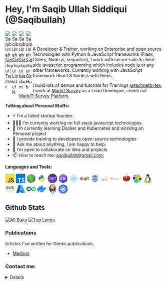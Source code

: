 # Hey, I'm Saqib Ullah Siddiqui (@Saqibullah)

<a href="https://twitter.com/Saqibullah">
  <img align="left" alt="Saqib Ullah Siddiqui | Twitter" width="22px" src="https://cdn.jsdelivr.net/npm/simple-icons@v3/icons/twitter.svg" />
</a>
<a href="https://pk.linkedin.com/in/saqib-ullah-siddiqui/">
  <img align="left" alt="Saqib Ullah Siddiqui LinkdeIN" width="22px" src="https://cdn.jsdelivr.net/npm/simple-icons@v3/icons/linkedin.svg" />
</a>
<a href="https://saqibullah.medium.com/">
  <img align="left" alt="Saqib Ullah Siddiqui Medium" width="22px" src="https://cdn.jsdelivr.net/npm/simple-icons@3.0.1/icons/medium.svg" />
</a>
<a href="https://github.com/technetbytes">
  <img align="left" alt="Saqib Ullah Siddiqui GitHub" width="22px" src="https://cdn.jsdelivr.net/npm/simple-icons@3.0.1/icons/github.svg" />
</a>

<br/>
<br/>

A Developer & Trainer, working on Enterprise and open source Technologies with Python & JavaScript frameworks (Flask, Celery, Node.js, sequelize), 
I work with server-side & client-side javascript programming which includes node js or any other frameworks. Currently working with JavaScript framework
React & Node js with Redis.


I build lots of demos and tutorials for Trainings [@technetbytes](https://github.com/technetbytes), I work at [MarkITSurvey](http://www.markitsurvey.com/) as a Lead Developer, check out [MarkIT-Survey Platform](https://console.markitsurvey.com/).

  
**Talking about Personal Stuffs:**

- ⚡ I'm a failed startup founder.
- 👨🏽‍💻 I’m currently working on full stack javascript technologies. 
- 🌱 I’m currently learning Docker and Kubernetes and working on Personal project
- 🤔 I provide training to developers open-source technologies
- 💬 Ask me about anything, I am happy to help;
- 👯 I’m open to collaborate on idea and projects 
- 📫 How to reach me: saqibullah@gmail.com;

**Languages and Tools:**

<code><img height="30" src="https://raw.githubusercontent.com/github/explore/main/topics/javascript/javascript.png"></code>
<code><img height="30" src="https://github.com/github/explore/blob/main/topics/typescript/typescript.png"></code>
<code><img height="30" src="https://raw.githubusercontent.com/github/explore/main/topics/nodejs/nodejs.png"></code>
<code><img height="30" src="https://raw.githubusercontent.com/github/explore/main/topics/python/python.png"></code>
<code><img height="30" src="https://github.com/github/explore/blob/main/topics/dotnet/dotnet.png"></code>
<code><img height="30" src="https://raw.githubusercontent.com/github/explore/main/topics/csharp/csharp.png"></code>
<code><img height="30" src="https://raw.githubusercontent.com/github/explore/main/topics/react/react.png"></code>
<code><img height="30" src="https://raw.githubusercontent.com/github/explore/main/topics/git/git.png"></code>
<code><img height="30" src="https://raw.githubusercontent.com/github/explore/main/topics/sql/sql.png"></code>
<code><img height="30" src="https://raw.githubusercontent.com/github/explore/main/topics/mysql/mysql.png"></code>
<code><img height="30" src="https://raw.githubusercontent.com/github/explore/main/topics/mongodb/mongodb.png"></code>
<code><img height="30" src="https://raw.githubusercontent.com/github/explore/main/topics/redis/redis.png"></code>
<code><img height="30" src="https://github.com/github/explore/blob/main/topics/elasticsearch/elasticsearch.png"></code>
<code><img height="30" src="https://raw.githubusercontent.com/github/explore/main/topics/linux/linux.png"></code>
<code><img height="30" src="https://raw.githubusercontent.com/github/explore/main/topics/aws/aws.png"></code>
<code><img height="30" src="https://raw.githubusercontent.com/github/explore/main/topics/azure/azure.png"></code>
<code><img height="30" src="https://raw.githubusercontent.com/github/explore/main/topics/devops/devops.png"></code>
<code><img height="30" src="https://github.com/github/explore/blob/main/topics/docker-image/docker-image.png"></code>
<code><img height="30" src="https://github.com/github/explore/blob/main/topics/jenkins/jenkins.png"></code>
<code><img height="30" src="https://github.com/github/explore/blob/main/topics/kubernetes/kubernetes.png"></code>

## Github Stats
[![All Stats](https://github-readme-stats-axpwmfcg3.vercel.app/api?username=technetbytes&show_icons=true&include_all_commits=true&count_private=true&hide=contribs&theme=merko)](https://github.com/technetbytes)
[![Top Langs](https://github-readme-stats-axpwmfcg3.vercel.app/api/top-langs/?username=technetbytes&layout=compact)](https://github.com/technetbytes)

### Publications

Articles I've written for Geeks publications.

- [Medium](https://saqibullah.medium.com)

### Contact me:

<details>
  
#### saqibullah@gmail.com
#### [Linkedin](https://pk.linkedin.com/in/saqib-ullah-siddiqui/)
